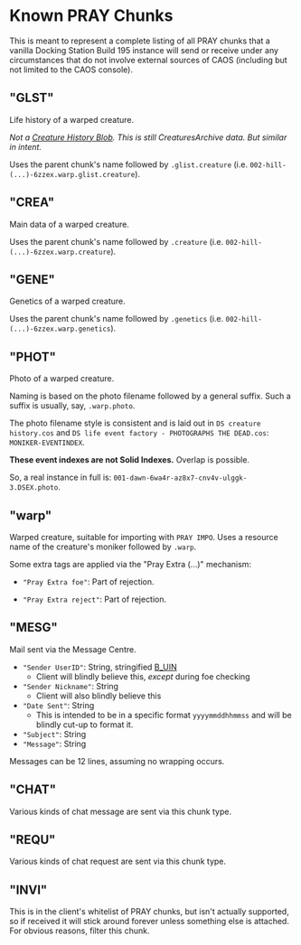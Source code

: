 # Known PRAY Chunks

This is meant to represent a complete listing of all PRAY chunks that a vanilla Docking Station Build 195 instance will send or receive under any circumstances that do not involve external sources of CAOS (including but not limited to the CAOS console).

## "GLST"

Life history of a warped creature.

*Not a [Creature History Blob](../Formats/Creature_History_Blob.md). This is still CreaturesArchive data. But similar in intent.*

Uses the parent chunk's name followed by `.glist.creature` (i.e. `002-hill-(...)-6zzex.warp.glist.creature`).

## "CREA"

Main data of a warped creature.

Uses the parent chunk's name followed by `.creature` (i.e. `002-hill-(...)-6zzex.warp.creature`).

## "GENE"

Genetics of a warped creature.

Uses the parent chunk's name followed by `.genetics` (i.e. `002-hill-(...)-6zzex.warp.genetics`).

## "PHOT"

Photo of a warped creature.

Naming is based on the photo filename followed by a general suffix. Such a suffix is usually, say, `.warp.photo`.

The photo filename style is consistent and is laid out in `DS creature history.cos` and `DS life event factory - PHOTOGRAPHS THE DEAD.cos`: `MONIKER-EVENTINDEX`.

**These event indexes are not Solid Indexes.** Overlap is possible.

So, a real instance in full is: `001-dawn-6wa4r-az8x7-cnv4v-ulggk-3.DSEX.photo`.

## "warp"

Warped creature, suitable for importing with `PRAY IMPO`. Uses a resource name of the creature's moniker followed by `.warp`.

Some extra tags are applied via the "Pray Extra (...)" mechanism:

+ `"Pray Extra foe"`: Part of rejection.

+ `"Pray Extra reject"`: Part of rejection.

## "MESG"

Mail sent via the Message Centre.

+ `"Sender UserID"`: String, stringified [B_UIN](../Structs/B_UIN.md)
  + Client will blindly believe this, *except* during foe checking
+ `"Sender Nickname"`: String
  + Client will also blindly believe this
+ `"Date Sent"`: String
  + This is intended to be in a specific format `yyyymmddhhmmss` and will be blindly cut-up to format it.
+ `"Subject"`: String
+ `"Message"`: String

Messages can be 12 lines, assuming no wrapping occurs.

## "CHAT"

Various kinds of chat message are sent via this chunk type.

## "REQU"

Various kinds of chat request are sent via this chunk type.

## "INVI"

This is in the client's whitelist of PRAY chunks, but isn't actually supported, so if received it will stick around forever unless something else is attached. For obvious reasons, filter this chunk.
